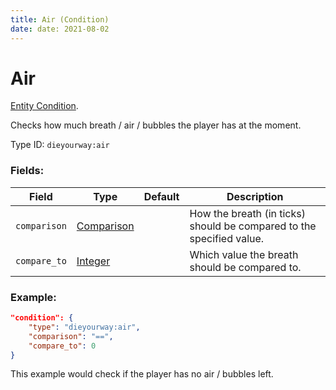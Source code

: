 ```yaml
---
title: Air (Condition)
date: date: 2021-08-02
---
```

# Air

[Entity Condition](../entity_conditions.md).

Checks how much breath / air / bubbles the player has at the moment.

Type ID: `dieyourway:air`

### Fields:

Field  | Type | Default | Description
-------|------|---------|-------------
`comparison` | [Comparison](../data_types/comparison.md) | |  How the breath (in ticks) should be compared to the specified value.
`compare_to` | [Integer](../data_types/integer.md) | | Which value the breath should be compared to.

### Example:
```json
"condition": {
    "type": "dieyourway:air",
    "comparison": "==",
    "compare_to": 0
}
```
This example would check if the player has no air / bubbles left.